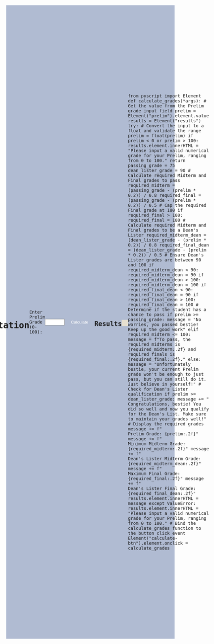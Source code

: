 <html lang="en">
<head>
    <meta charset="UTF-8">
    <meta name="viewport" content="width=device-width, initial-scale=1.0">
    <title>Grade Calculator</title>
    <link rel="stylesheet" href="https://pyscript.net/latest/pyscript.css">
    <script defer src="https://pyscript.net/latest/pyscript.js"></script>
    <style>
        body {
            font-family: Monospace, monospace;
            background-color: #B0BBD2;
            margin: 20px;
            padding: 20px;
            display: flex;
            justify-content: center;
            align-items: center;
            height: 50vh;
        }
        .container {
            max-width: 600px;
            margin: auto;
            padding: 20px;
            border-radius: 13px;
            background-color: #F9B6A1;
            box-shadow: 0 0 10px rgba(0, 0, 0, 0.1);
        }
        label, input, button {
            margin: 10px 0;
        }
        button {
            padding: 10px 20px;
            background-color: #B0BBD2;
            color: white;
            border: none;
            border-radius: 5px;
            cursor: pointer;
        }
        button:hover {
            background-color: #F9B6A1;
        }
        #results {
            margin-top: 20px;
            padding: 10px;
            background-color: #E6E0D0;
            width: 100%;
            max-width: 400px;
            text-align: center;
        }
    </style>
</head>
<body>
    <!-- Page title -->
    <h1>Grade Computation Tool</h1>
    <!-- Input field for Prelim grade -->
    <label for="prelim">Enter Prelim Grade (0-100):</label>
    <input type="number" id="prelim" min="0" max="100"><br><br>
    <!-- Button to trigger grade calculation -->
    <button id="calculate-btn">Calculate</button>
    <!-- Section to display results -->
    <h2>Results</h2>
    <p id="results"></p>
    <!-- PyScript code for grade calculation -->
    <py-script>
        from pyscript import Element
        def calculate_grades(*args):
            # Get the value from the Prelim grade input field
            prelim = Element("prelim").element.value
            results = Element("results")
            try:
                # Convert the input to a float and validate the range
                prelim = float(prelim)
                if prelim < 0 or prelim > 100:
                    results.element.innerHTML = "Please input a valid numerical grade for your Prelim, ranging from 0 to 100."
                    return
                passing_grade = 75
                dean_lister_grade = 90
                # Calculate required Midterm and Final grades to pass
                required_midterm = (passing_grade - (prelim * 0.2)) / 0.8
                required_final = (passing_grade - (prelim * 0.2)) / 0.5
                # Cap the required Final grade at 100
                if required_final > 100:
                    required_final = 100            
                # Calculate required Midterm and Final grades to be a Dean's Lister
                required_midterm_dean = (dean_lister_grade - (prelim * 0.2)) / 0.8
                required_final_dean = (dean_lister_grade - (prelim * 0.2)) / 0.5                
                # Ensure Dean's Lister grades are between 90 and 100
                if required_midterm_dean < 90:
                    required_midterm_dean = 90
                if required_midterm_dean > 100:
                    required_midterm_dean = 100
                if required_final_dean < 90:
                    required_final_dean = 90
                if required_final_dean > 100:
                    required_final_dean = 100                
                # Determine if the student has a chance to pass
                if prelim >= passing_grade:
                    message = "No worries, you passed bestie! Keep up the good work"
                elif required_midterm <= 100:
                    message = f"To pass, the required midterms is {required_midterm:.2f} and required finals is {required_final:.2f}."
                else:
                    message = "Unfortunately bestie, your current Prelim grade won't be enough to just pass, but you can still do it. Just believe in yourself!"                
                # Check for Dean's Lister qualification
                if prelim >= dean_lister_grade:
                    message += "<br> Congratulations, bestie! You did so well and now you qualify for the Dean's List. Make sure to maintain your grades well!"                
                # Display the required grades
                message += f"<br>Prelim Grade: {prelim:.2f}"
                message += f"<br>Minimum Midterm Grade: {required_midterm:.2f}"
                message += f"<br>Dean's Lister Midterm Grade: {required_midterm_dean:.2f}"
                message += f"<br>Maximum Final Grade: {required_final:.2f}"
                message += f"<br>Dean's Lister Final Grade: {required_final_dean:.2f}"                
                results.element.innerHTML = message            
            except ValueError:
                results.element.innerHTML = "Please input a valid numerical grade for your Prelim, ranging from 0 to 100."
        # Bind the calculate_grades function to the button click event
        Element("calculate-btn").element.onclick = calculate_grades
    </py-script>
</body>
</html>
